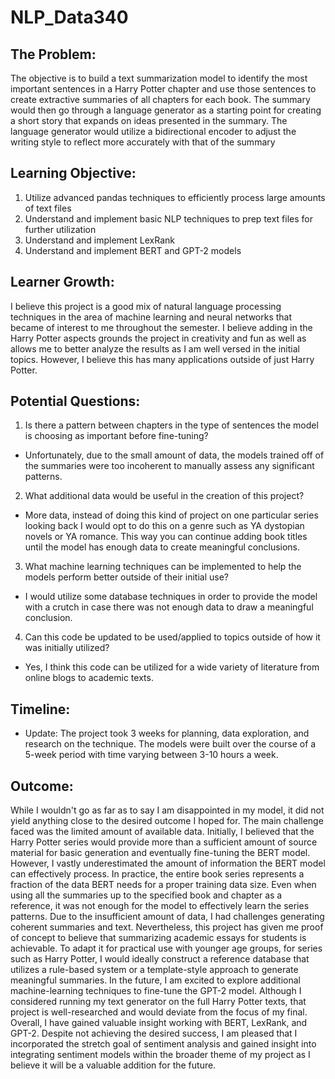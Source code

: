 # NLP_Data340
## The Problem:
The objective is to build a text summarization model to identify the most important sentences in a Harry Potter chapter and use those sentences to create extractive summaries of all chapters for each book. The summary would then go through a language generator as a starting point for creating a short story that expands on ideas presented in the summary. The language generator would utilize a bidirectional encoder to adjust the writing style to reflect more accurately with that of the summary 

## Learning Objective: 
1. Utilize advanced pandas techniques to efficiently process large amounts of text files 
2. Understand and implement basic NLP techniques to prep text files for further utilization 
3. Understand and implement LexRank 
4. Understand and implement BERT and GPT-2 models 

## Learner Growth: 
I believe this project is a good mix of natural language processing techniques in the area of machine learning and neural networks that became of interest to me throughout the semester. I believe adding in the Harry Potter aspects grounds the project in creativity and fun as well as allows me to better analyze the results as I am well versed in the initial topics. However, I believe this has many applications outside of just Harry Potter. 

## Potential Questions: 
1. Is there a pattern between chapters in the type of sentences the model is choosing as important before fine-tuning?
- Unfortunately, due to the small amount of data, the models trained off of the summaries were too incoherent to manually assess any significant patterns. 
2. What additional data would be useful in the creation of this project?
- More data, instead of doing this kind of project on one particular series looking back I would opt to do this on a genre such as YA dystopian novels or YA romance. This way you can continue adding book titles until the model has enough data to create meaningful conclusions. 
3. What machine learning techniques can be implemented to help the models perform better outside of their initial use? 
- I would utilize some database techniques in order to provide the model with a crutch in case there was not enough data to draw a meaningful conclusion. 
4. Can this code be updated to be used/applied to topics outside of how it was initially utilized? 
- Yes, I think this code can be utilized for a wide variety of literature from online blogs to academic texts. 

## Timeline: 
- Update: The project took 3 weeks for planning, data exploration, and research on the technique. The models were built over the course of a 5-week period with time varying between 3-10 hours a week. 

## Outcome: 
While I wouldn't go as far as to say I am disappointed in my model, it did not yield anything close to the desired outcome I hoped for. The main challenge faced was the limited amount of available data. Initially, I believed that the Harry Potter series would provide more than a sufficient amount of source material for basic generation and eventually fine-tuning the BERT model. However, I vastly underestimated the amount of information the BERT model can effectively process. In practice, the entire book series represents a fraction of the data BERT needs for a proper training data size. Even when using all the summaries up to the specified book and chapter as a reference, it was not enough for the model to effectively learn the series patterns. Due to the insufficient amount of data, I had challenges generating coherent summaries and text. Nevertheless, this project has given me proof of concept to believe that summarizing academic essays for students is achievable. To adapt it for practical use with younger age groups, for series such as Harry Potter, I would ideally construct a reference database that utilizes a rule-based system or a template-style approach to generate meaningful summaries. In the future, I am excited to explore additional machine-learning techniques to fine-tune the GPT-2 model. Although I considered running my text generator on the full Harry Potter texts, that project is well-researched and would deviate from the focus of my final. Overall, I have gained valuable insight working with BERT, LexRank, and GPT-2. Despite not achieving the desired success, I am pleased that I incorporated the stretch goal of sentiment analysis and gained insight into integrating sentiment models within the broader theme of my project as I believe it will be a valuable addition for the future. 
